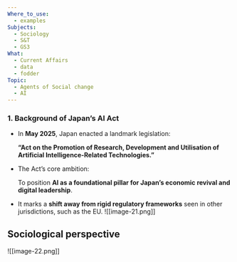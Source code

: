 ```yaml
---
Where_to_use:
  - examples
Subjects:
  - Sociology
  - S&T
  - GS3
What:
  - Current Affairs
  - data
  - fodder
Topic:
  - Agents of Social change
  - AI
---
```

### **1. Background of Japan’s AI Act**

- In **May 2025**, Japan enacted a landmark legislation:
    
    **“Act on the Promotion of Research, Development and Utilisation of Artificial Intelligence-Related Technologies.”**
    
- The Act’s core ambition:
    
    To position **AI as a foundational pillar for Japan’s economic revival and digital leadership**.
    
- It marks a **shift away from rigid regulatory frameworks** seen in other jurisdictions, such as the EU.
![[image-21.png]]
## Sociological perspective
![[image-22.png]]